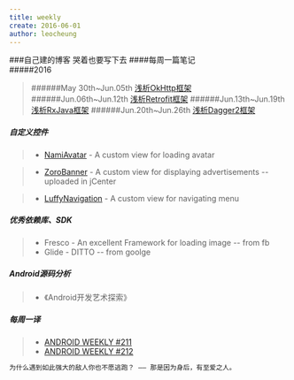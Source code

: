 ```yaml
---
title: weekly
create: 2016-06-01
author: leocheung
---
```


###自己建的博客 哭着也要写下去
####每周一篇笔记  
#####2016
> ######May 30th~Jun.05th  [浅析OkHttp框架](http://tufusi.com/2016/06/01/Android%E9%83%A8%E8%90%BD%E6%A0%BC%E4%B9%8BOkHttp%E6%A1%86%E6%9E%B6/)
> ######Jun.06th~Jun.12th  [浅析Retrofit框架](http://tufusi.com/2016/06/02/Android%E9%83%A8%E8%90%BD%E6%A0%BC%E4%B9%8BRetrofit%E6%A1%86%E6%9E%B6/)
> ######Jun.13th~Jun.19th  [浅析RxJava框架](http://tufusi.com/2016/06/07/Android%E9%83%A8%E8%90%BD%E6%A0%BC%E4%B9%8BRxJava%E6%A1%86%E6%9E%B6/)
> ######Jun.20th~Jun.26th  [浅析Dagger2框架]()

##### 自定义控件

>* [NamiAvatar] - A custom view for loading avatar

>* [ZoroBanner] - A custom view for displaying advertisements -- uploaded in jCenter

>* [LuffyNavigation] - A custom view for navigating menu

##### 优秀依赖库、SDK

>* Fresco - An excellent Framework for loading image -- from fb
>* Glide - DITTO -- from goolge

##### Android源码分析

>* 《Android开发艺术探索》

##### 每周一译

>* [ANDROID WEEKLY #211](http://androidweekly.net/#latest-issue)
>* [ANDROID WEEKLY #212](http://androidweekly.net/#latest-issue)

```sh
为什么遇到如此强大的敌人你也不愿逃跑？ —— 那是因为身后，有至爱之人。 
                                                                        —— 波特卡斯·D·艾斯
```


[NamiAvatar]: <https://github.com/LeoCheung0221/NamiAvatar>
[ZoroBanner]: <https://github.com/LeoCheung0221/ZoroBanner> 
[LuffyNavigation]: <https://github.com/LeoCheung0221/LuffyNavigation>
